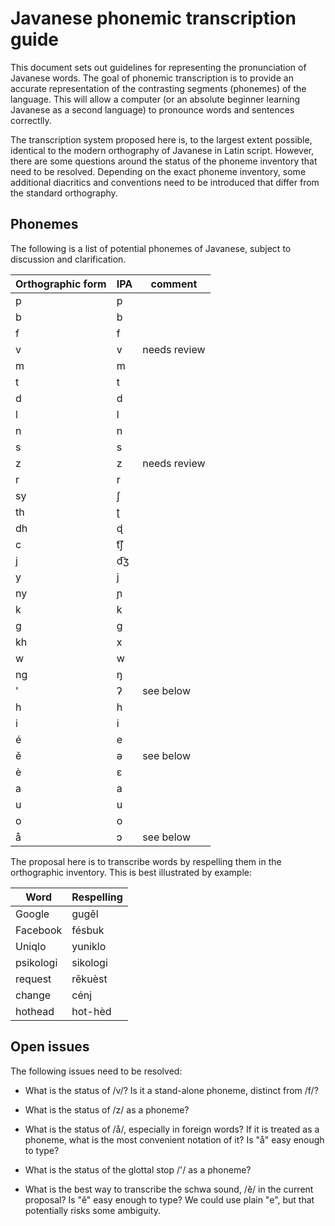 # Javanese phonemic transcription guide

This document sets out guidelines for representing the pronunciation of Javanese
words. The goal of phonemic transcription is to provide an accurate
representation of the contrasting segments (phonemes) of the language. This will
allow a computer (or an absolute beginner learning Javanese as a second
language) to pronounce words and sentences correctlly.

The transcription system proposed here is, to the largest extent possible,
identical to the modern orthography of Javanese in Latin script. However, there
are some questions around the status of the phoneme inventory that need to be
resolved. Depending on the exact phoneme inventory, some additional diacritics
and conventions need to be introduced that differ from the standard orthography.

## Phonemes

The following is a list of potential phonemes of Javanese, subject to discussion
and clarification.

Orthographic form | IPA | comment
------------------|-----|--------
p | p
b | b
f | f
v | v | needs review
m | m
t | t
d | d
l | l
n | n
s | s
z | z | needs review
r | r
sy | ʃ
th | ʈ
dh | ɖ
c | t͡ʃ
j | d͡ʒ
y | j
ny | ɲ
k | k
g | g
kh | x
w | w
ng | ŋ
' | ʔ | see below
h | h
i | i
é | e
ě | ə | see below
è | ɛ
a | a
u | u
o | o
å | ɔ | see below


The proposal here is to transcribe words by respelling them in the orthographic
inventory. This is best illustrated by example:

Word      | Respelling
----------|-----------
Google    | gugěl
Facebook  | fésbuk
Uniqlo    | yuniklo
psikologi | sikologi
request   | rěkuèst
change    | cénj
hothead   | hot-hèd

## Open issues

The following issues need to be resolved:

* What is the status of /v/? Is it a stand-alone phoneme, distinct from /f/?

* What is the status of /z/ as a phoneme?

* What is the status of /å/, especially in foreign words? If it is treated as a
  phoneme, what is the most convenient notation of it? Is "å" easy enough to
  type?

* What is the status of the glottal stop /'/ as a phoneme?

* What is the best way to transcribe the schwa sound, /ě/ in the current
  proposal? Is "ě" easy enough to type? We could use plain "e", but that
  potentially risks some ambiguity.
